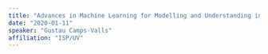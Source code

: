 ```yaml
---
title: "Advances in Machine Learning for Modelling and Understanding in Earth Sciences"
date: "2020-01-11"
speaker: "Gustau Camps-Valls"
affiliation: "ISP/UV"
---
```

